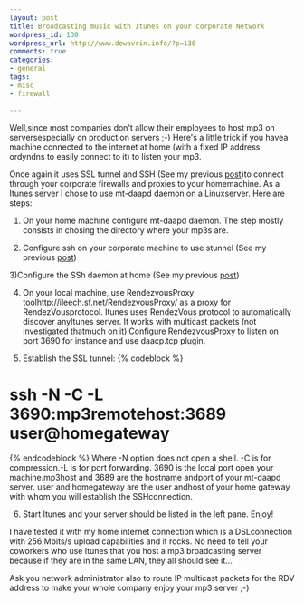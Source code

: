 ```yaml
--- 
layout: post
title: Broadcasting music with Itunes on your corporate Network
wordpress_id: 130
wordpress_url: http://www.dewavrin.info/?p=130
comments: true
categories: 
- general
tags:
- misc
- firewall

---
```


Well,since most companies don&#39;t allow their employees to host mp3 on serversespecially on production servers ;-) Here&#39;s a little trick if you havea machine connected to the internet at home (with a fixed IP address ordyndns to easily connect to it) to listen your mp3.

Once again it uses SSL tunnel and SSH (See my previous [post](http://www.jroller.com/page/ldewavrin/20040819))to connect through your corporate firewalls and proxies to your homemachine. As a Itunes server I chose to use mt-daapd daemon on a Linuxserver. Here are steps:

1) On your home machine configure mt-daapd daemon. The step mostly consists in chosing the directory where your mp3s are.

2) Configure ssh on your corporate machine to use stunnel (See my previous [post](http://www.jroller.com/page/ldewavrin/20040819))

3)Configure the SSh daemon at home (See my previous [post](http://www.jroller.com/page/ldewavrin/20040819))

4) On your local machine, use RendezvousProxy toolhttp://ileech.sf.net/RendezvousProxy/ as a proxy for RendezVousprotocol. Itunes uses RendezVous protocol to automatically discover anyItunes server. It works with multicast packets (not investigated thatmuch on it).Configure RendezvousProxy to listen on port 3690 for instance and use daacp.tcp plugin.

5) Establish the SSL tunnel:
{% codeblock %}
# ssh -N -C -L 3690:mp3remotehost:3689 user@homegateway
{% endcodeblock %}
Where -N option does not open a shell. -C is for compression.-L is for port forwarding. 3690 is the local port open your machine.mp3host and 3689 are the hostname andport of your mt-daapd server. user and homegateway are the user andhost of your home gateway with whom you will establish the SSHconnection.

6) Start Itunes and your server should be listed in the left pane.
Enjoy!

I have tested it with my home internet connection which is a DSLconnection with 256 Mbits/s upload capabilities and it rocks. No need to tell your coworkers who use Itunes that you host a mp3 broadcasting server because if they are in the same LAN, they all should see it...

Ask you network administrator also to route IP multicast packets for the RDV address to make your whole company enjoy your mp3 server ;-)

